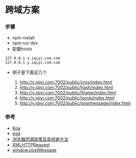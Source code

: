 # 跨域方案

### 步骤

* npm install
* npm run dev
* 配置hosts

```
127.0.0.1 x.iqiyi.com.com
127.0.0.1 y.iqiyi.com.com
```

* 例子是下面这几个

    1. http://y.iqiyi.com:7002/public/cros/index.html
    2. http://y.iqiyi.com:7002/public/hash/index.html
    3. http://y.iqiyi.com:7002/public/iframe/index.html
    4. http://y.iqiyi.com:7002/public/jsonp/index.html
    5. http://y.iqiyi.com:7002/public/postmessage/index.html

### 参考

* [Koa](https://github.com/koajs/koa)
* [egg](https://eggjs.org/)
* [浏览器同源政策及其规避方法](http://www.ruanyifeng.com/blog/2016/04/same-origin-policy.html)
* [XMLHTTPRequest](https://developer.mozilla.org/zh-CN/docs/Web/API/XMLHttpRequest)
* [window.postMessage](https://developer.mozilla.org/zh-CN/docs/Web/API/Window/postMessage)